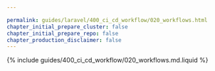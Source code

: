 ```yaml
---

permalink: guides/laravel/400_ci_cd_workflow/020_workflows.html
chapter_initial_prepare_cluster: false
chapter_initial_prepare_repo: false
chapter_production_disclaimer: false
---
```


{% include guides/400_ci_cd_workflow/020_workflows.md.liquid %}